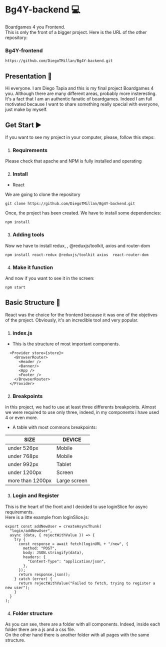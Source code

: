 # Bg4Y-backend :computer:
Boardgames 4 you Frontend.\
This is only the front of a bigger project. Here is the URL of the other repository:
  ### Bg4Y-frontend
  ```
  https://github.com/DiegoTMillan/Bg4Y-backend.git
  ```

## Presentation :green_book:
Hi everyone. I am Diego Tapia and this is my final project Boardgames 4 you. Although there are many different areas, probably more insteresting.
It's a fact that I am an authentic fanatic of boardgames.
Indeed I am full motivated because I want to share something really special with everyone, just make by myself.

## Get Start :arrow_forward:

If you want to see my project in your computer, please, follow this steps:

  1. ### Requirements

Please check that apache and NPM is fully installed and operating

  2. ### Install

  - React

We are going to clone the repository

```
git clone https://github.com/DiegoTMillan/Bg4Y-backend.git
```

Once, the project has been created. We have to install some dependencies:
```
npm install
```

 3. ### Adding tools


Now we have to install redux, , @reduxjs/toolkit, axios and router-dom

```
npm install react-redux @reduxjs/toolkit axios  react-router-dom
```

4. ### Make it function

And now if you want to see it in the screen:

```
npm start
```

## Basic Structure :bookmark_tabs:

React was the choice for the frontend because it was one of the objetives of the project. Obviously, it's an incredible tool and very popular.

  1. ### index.js

  - This is the structure of most important components.

```
  <Provider store={store}>
    <BrowserRouter>
      <Header />
      <Banner/>
      <App />
      <Footer />
    </BrowserRouter>
  </Provider>
```
  2. ### Breakpoints

in this project, we had to use at least three differents breakpoints. Almost we were required to use only three, indeed, in my components i have used 4 or even more.

- A table with most commons breakpoints:

|SIZE|DEVICE|
|---|---|
|under 526px|Mobile|
|under 768px|Mobile|
|under 992px|Tablet|
|under 1200px|Screen|
|more than 1200px|Large screen|

  3. ### Login and Register

This is the heart of the front and I decided to use loginSlice for async requirements.\
Here is a litte example from loginSlice.js:

```
export const addNewUser = createAsyncThunk(
  "login/addNewUser",
  async (data, { rejectWithValue }) => {
    try {
      const response = await fetch(loginURL + "/new", {
        method: "POST",
        body: JSON.stringify(data),
        headers: {
          "Content-Type": "application/json",
        },
      });
      return response.json();
    } catch (error) {
      return rejectWithValue("Failed to fetch, trying to register a new user");
    }
  }
);
```

   4. ### Folder structure

As you can see, there are a folder with all components. Indeed, inside each folder there are a js and a css file.\
On the other hand there is another folder with all pages with the same structure.



